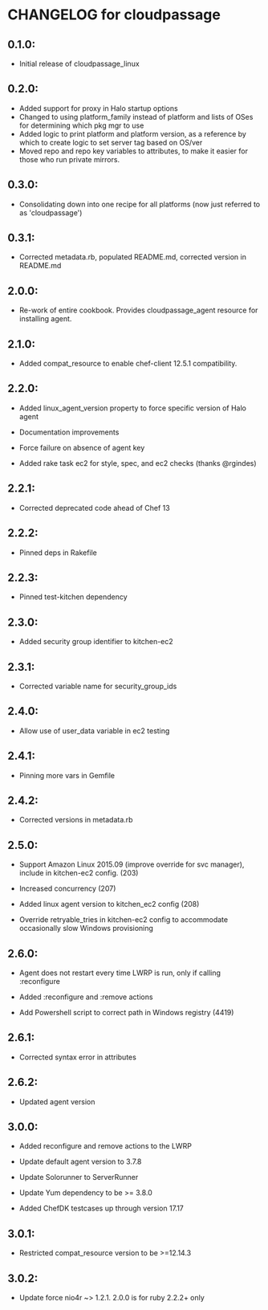 # CHANGELOG for cloudpassage

## 0.1.0:

* Initial release of cloudpassage_linux

## 0.2.0:

* Added support for proxy in Halo startup options
* Changed to using platform_family instead of platform and lists of OSes for determining which pkg mgr to use
* Added logic to print platform and platform version, as a reference by which to create logic to set server tag based on OS/ver
* Moved repo and repo key variables to attributes, to make it easier for those who run private mirrors.

## 0.3.0:

* Consolidating down into one recipe for all platforms (now just referred to as 'cloudpassage')

## 0.3.1:

* Corrected metadata.rb, populated README.md, corrected version in README.md

## 2.0.0:

* Re-work of entire cookbook.  Provides cloudpassage_agent resource for installing agent.

## 2.1.0:

* Added compat_resource to enable chef-client 12.5.1 compatibility.

## 2.2.0:

* Added linux_agent_version property to force specific version of Halo agent

* Documentation improvements

* Force failure on absence of agent key

* Added rake task ec2 for style, spec, and ec2 checks (thanks @rgindes)

## 2.2.1:

* Corrected deprecated code ahead of Chef 13

## 2.2.2:

* Pinned deps in Rakefile

## 2.2.3:

* Pinned test-kitchen dependency

## 2.3.0:

* Added security group identifier to kitchen-ec2

## 2.3.1:

* Corrected variable name for security_group_ids

## 2.4.0:

* Allow use of user_data variable in ec2 testing

## 2.4.1:

* Pinning more vars in Gemfile

## 2.4.2:

* Corrected versions in metadata.rb

## 2.5.0:

* Support Amazon Linux 2015.09 (improve override for svc manager), include in kitchen-ec2 config. (203)

* Increased concurrency (207)

* Added linux agent version to kitchen_ec2 config (208)

* Override retryable_tries in kitchen-ec2 config to accommodate occasionally slow Windows provisioning

## 2.6.0:

* Agent does not restart every time LWRP is run, only if calling :reconfigure

* Added :reconfigure and :remove actions

* Add Powershell script to correct path in Windows registry (4419)

## 2.6.1:

* Corrected syntax error in attributes

## 2.6.2:

* Updated agent version

## 3.0.0:

* Added reconfigure and remove actions to the LWRP

* Update default agent version to 3.7.8

* Update Solorunner to ServerRunner

* Update Yum dependency to be >= 3.8.0

* Added ChefDK testcases up through version 17.17

## 3.0.1:

* Restricted compat_resource version to be >=12.14.3

## 3.0.2:

* Update force nio4r ~> 1.2.1. 2.0.0 is for ruby 2.2.2+ only
